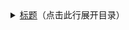 <details>
    <summary><a href="#">标题</a>（点击此行展开目录）</summary>
    <ul>
    <img src="https://github.com/fmw666/Python/blob/master/pics/cute-chuoni.jpg?raw=true">
        <li>1</li>
        <li><details><summary>点击我展开</summary>内容</details></li>
    </ul>
</details>

